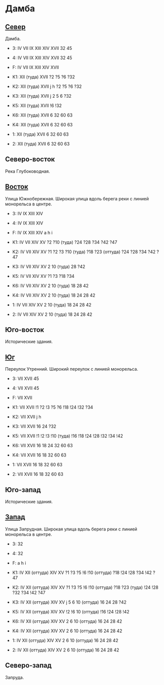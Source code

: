 # Дамба

## [Север](./10500125.md)

Дамба.

* 3:    IV  VII IX  XIII    XIV XVII    32  45
* 4:    IV  VII IX  XIII    XIV XVII    32  45
* F:    IV  VII IX  XIII    XIV XVII
* K1:   XII (туда)  XVII
        ?2  ?5  ?6  ?32
* K2:   XII (туда)  XVII
        j   h
        ?2  ?5  ?6  ?32
* K3:   XII (туда)  XVII
        j
        2   5   6   ?32
* K5:   XII (туда)  XVII
        !6  !32

* K6:   XII (туда)  XVII
        6   32  60  63
* K4:   XII (туда)  XVII
        6   32  60  63
* 1:    XII (туда)  XVII
        6   32  60  63
* 2:    XII (туда)  XVII
        6   32  60  63

## Северо-восток

Река Глубоководная.

## [Восток](./11520020.md)

Улица Южнобережная.
Широкая улица вдоль берега реки с линией монорельса в центре.

* 3:    IV  IX  XIII    XIV
* 4:    IV  IX  XIII    XIV
* F:    IV  IX  XIII    XIV
        a   h   i
* K1:   IV  VII XIV XV
        ?2  ?10 (туда)  ?24 ?28 ?34 ?42 ?47
* K2:   IV  VII XIV XV
        ?1  ?2  ?3  ?10 (туда)  ?18 ?23 (оттуда)    ?24 ?28 ?34 ?42 ?47
* K3:   IV  VII XIV XV
        2   10 (туда)   28  ?42
* K5:   IV  VII XIV XV
        ?1  ?3  ?18 ?34

* K6:   IV  VII XIV XV
        2   10 (туда)   18  28  42
* K4:   IV  VII XIV XV
        2   10 (туда)   18  24  28  42
* 1:    IV  VII XIV XV
        2   10 (туда)   18  24  28  42
* 2:    IV  VII XIV XV
        2   10 (туда)   18  24  28  42

## Юго-восток

Исторические здания.

## [Юг](./11500025.md)

Переулок Утренний.
Широкий переулок с линией монорельса.

* 3:    VII XVII    45
* 4:    VII XVII    45
* F:    VII XVII
* K1:   VII XVII
        !1  ?2  !3  ?5  ?6  !18 !24 !32 ?34
* K2:   VII XVII
        j   h
* K3:   VII XVII
        16  24  ?32
* K5:   VII XVII
        !1  !2  !3  !10 (туда)  !16 !18 !24 !28 !32 !34 !42

* K6:   VII XVII
        16  18  24  32  60  63
* K4:   VII XVII
        16  18  32  60  63
* 1:    VII XVII
        16  18  32  60  63
* 2:    VII XVII
        16  18  32  60  63

## Юго-запад

Исторические здания.

## [Запад](./11499020.md)

Улица Запрудная.
Широкая улица вдоль берега реки с линией монорельса в центре.

* 3:    32
* 4:    32
* F:    a   h   i
* K1:   IV  XII (оттуда)    XIV XV
        ?1  ?3  ?5  !6  !10 (оттуда)    ?18 !24 !28 ?34 !42 ?47
* K2:   IV  XII (оттуда)    XIV XV
        ?1  ?3  ?5  !6  !10 (оттуда)    ?18 ?23 (туда)  !24 !28 ?32 ?34 !42 ?47
* K3:   IV  XII (оттуда)    XIV XV
        j
        5   6   10 (оттуда) 16  24  28  ?42
* K5:   IV  XII (оттуда)    XIV XV
        !2  !6  10 (оттуда) !16 !24 !28 !42

* K6:   IV  XII (оттуда)    XIV XV
        2   6   10 (оттуда) 16  24  28  42
* K4:   IV  XII (оттуда)    XIV XV
        2   6   10 (оттуда) 16  24  28  42
* 1:    IV  XII (оттуда)    XIV XV
        2   6   10 (оттуда) 16  24  28  42
* 2:    IV  XII (оттуда)    XIV XV
        2   6   10 (оттуда) 16  24  28  42

## Северо-запад

Запруда.
